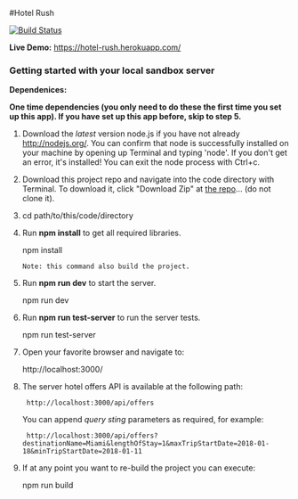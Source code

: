 
#Hotel Rush 

[![Build Status](https://travis-ci.org/haydermabood/hotel-rush.svg?branch=master)](https://travis-ci.org/haydermabood/hotel-rush)

**Live Demo:** <https://hotel-rush.herokuapp.com/>

### Getting started with your local sandbox server

**Dependenices:**

**One time dependencies (you only need to do these the first time you set up this app). If you have set up this app before, skip to step 5.**

1) Download the *latest* version node.js if you have not already <http://nodejs.org/>. You can confirm that node is successfully installed on your machine by opening up Terminal and typing 'node'. If you don't get an error, it's installed! You can exit the node process with Ctrl+c.

2) Download this project repo and navigate into the code directory with Terminal. To download it, click "Download Zip" at [the repo](https://github.com/haydermabood/hotel-rush)... (do not clone it).

3) cd path/to/this/code/directory

4) Run **npm install** to get all required libraries.

	npm install

    ```Note: this command also build the project.``` 

5) Run **npm run dev** to start the server.

	npm run dev

6) Run **npm run test-server** to run the server tests.

	npm run test-server
	
7) Open your favorite browser and navigate to:

	http://localhost:3000/

8) The server hotel offers API is available at the following path:

        http://localhost:3000/api/offers
	
	You can append *query sting* parameters as required, for example:
	
	    http://localhost:3000/api/offers?destinationName=Miami&lengthOfStay=1&maxTripStartDate=2018-01-18&minTripStartDate=2018-01-11
	
9) If at any point you want to re-build the project you can execute:

	npm run build